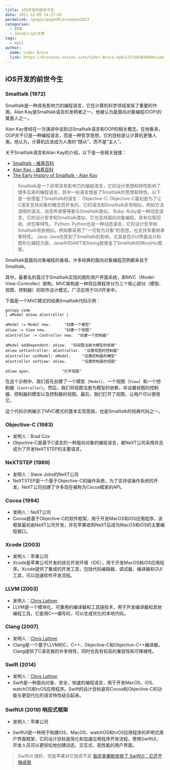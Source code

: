 ```yaml
---
title: iOS开发的前世今生
date: 2021-12-05 14:27:01
permalink: /pages/pageURLbruceyou2023
categories: 
  - 前端
  - JavaScript文章
tags: 
  - null
author: 
  name: Coder Bruce
  link: https://bruceyou.notion.site/Coder-Bruce-5a8c1717a6d048b9bcaadf95281f1159
---
```




## iOS开发的前世今生

### Smalltalk (1972) 

Smalltalk是一种具有影响力的编程语言，它在计算机科学领域发挥了重要的作用。Alan Kay是Smalltalk语言的发明者之一，他被认为是面向对象编程(OOP)的奠基人之一。

  Alan Kay曾经在一次演讲中谈到过Smalltalk语言和OOP的相关概念。在他看来，OOP并不只是一种编程语言，而是一种哲学思想，它的目标是让计算机更像人类。他认为，计算机应该成为人类的“随从”，而不是“主人”。

  关于Smalltalk语言和Alan Kay的介绍，以下是一些相关链接：
  - [Smalltalk - 维基百科](https://zh.wikipedia.org/wiki/Smalltalk)
  - [Alan Kay - 维基百科](https://zh.wikipedia.org/wiki/阿兰·凱)
  - [The Early History of Smalltalk - Alan Kay](http://www.cs.virginia.edu/~evans/cs655/readings/smalltalk.html)
> Smalltalk是一个非常具有影响力的编程语言，它的设计思想和特性影响了很多后来的编程语言，其中一些语言借鉴了Smalltalk的思想和特性。以下是一些借鉴了Smalltalk的语言：
Objective-C: Objective-C最初是为了让C语言支持对象的概念而开发的，它的语法和Smalltalk非常相似，例如方法调用的语法、消息传递等等都与Smalltalk类似。
Ruby: Ruby是一种动态语言，它的设计哲学和Smalltalk类似，它也支持面向对象编程，具有垃圾回收、闭包等特性。
Python: Python也是一种动态语言，它的设计哲学和Smalltalk有些相似，例如都采用了“一切皆为对象”的思想，也支持多重继承等特性。
Java: Java也受到了Smalltalk的影响，尤其是在GUI界面设计和图形化编程方面，Java中的AWT和Swing就借鉴了Smalltalk的Morphic框架。


Smalltalk是面向对象编程的鼻祖，许多经典的面向对象编程范例都来自于Smalltalk。

其中，最著名的莫过于Smalltalk实现的图形用户界面系统，即MVC（Model-View-Controller）架构。MVC架构是一种将应用程序分为三个核心部分（模型、视图、控制器）的软件设计模式，广泛应用于GUI开发中。

下面是一个MVC模式的经典Smalltalk代码示例：

```
goCopy code
| aModel aView aController |

aModel := Model new.      "创建一个模型"
aView := View new.        "创建一个视图"
aController := Controller new.  "创建一个控制器"

aModel addDependent: aView.  "将视图注册为模型的依赖"
aView setController: aController.  "设置视图的控制器"
aController setModel: aModel.     "设置控制器的模型"
aController setView: aView.       "设置控制器的视图"

aView open.              "打开视图"
```

在这个示例中，我们首先创建了一个模型（`Model`）、一个视图（`View`）和一个控制器（`Controller`）。然后，我们将视图注册为模型的依赖，并设置视图的控制器、控制器的模型以及控制器的视图。最后，我们打开了视图，让用户可以使用它。

这个代码示例展示了MVC模式的基本实现思路，也是Smalltalk的经典代码之一。


### Objective-C (1983)

- 发明人：Brad Cox
- Objective-C是基于C语言的一种面向对象的编程语言，被NeXT公司采用并且成为了开发NeXTSTEP的主要语言。

### NeXTSTEP (1989)

- 发明人：Steve Jobs的NeXT公司
- NeXTSTEP是一个基于Objective-C的操作系统，为了支持该操作系统的开发，NeXT公司创建了许多现在被称为Cocoa框架的API。

### Cocoa (1994)

- 发明人：NeXT公司
- Cocoa是基于Objective-C的软件框架，用于开发MacOS和iOS应用程序。该框架最初由NeXT公司开发，并在苹果收购NeXT后成为MacOS和iOS的主要编程接口。

### Xcode (2003)

- 发明人：苹果公司
- Xcode是苹果公司开发的综合开发环境（IDE），用于开发MacOS和iOS应用程序。Xcode提供了集成的开发工具，包括代码编辑器、调试器、编译器和GUI工具，可以加速软件开发流程。

### LLVM (2003)

- 发明人：[Chris Lattner](https://en.wikipedia.org/wiki/Chris_Lattner) 
- LLVM是一个模块化、可重用的编译器和工具链技术，用于开发编译器和其他编程工具。它是用C++编写的，可以生成优化的本地代码。

### Clang (2007)

- 发明人：[Chris Lattner](https://en.wikipedia.org/wiki/Chris_Lattner)
- Clang是一个基于LLVM的C、C++、Objective-C和Objective-C++编译器。Clang提供了C语言族的许多特性，同时也具有较高的兼容性和可移植性。

### Swift (2014)

- 发明人：[Chris Lattner](https://en.wikipedia.org/wiki/Chris_Lattner)
- Swift是一种面向对象、安全、快速的编程语言，用于开发MacOS、iOS、watchOS和tvOS应用程序。Swift的设计目标是将Cocoa和Objective-C的功能与更现代化的语言特性结合起来。

### SwiftUI (2019) 响应式框架

- 发明人：苹果公司

- SwiftUI是一种用于构建iOS、MacOS、watchOS和tvOS应用程序的声明式用户界面框架，它的设计目标是简化和加速应用程序开发流程。使用SwiftUI，开发人员可以更轻松地创建动态、交互式、高性能的用户界面。
> SwiftUI 很好，但是苹果对它投资不足 [我庆幸果断放弃了 SwiftUI：它还不够成熟
](https://www.infoq.cn/article/v8u4t2ubmvrebzyzl8ed)

